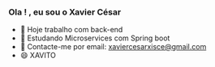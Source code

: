 ### Ola ! , eu sou o Xavier César

- 🔭 Hoje trabalho com back-end
- 🌱 Estudando Microservices com Spring boot
- 💬 Contacte-me por email: xaviercesarxisce@gmail.com
- 😄 XAVITO

  

